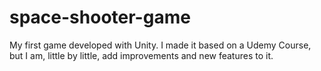 # space-shooter-game
My first game developed with Unity. I made it based on a Udemy Course, but I am, little by little, add improvements and new features to it.
